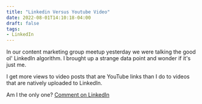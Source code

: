```yaml
---
title: "Linkedin Versus Youtube Video"
date: 2022-08-01T14:10:18-04:00
draft: false
tags:
- LinkedIn
---
```


In our content marketing group meetup yesterday we were talking the good ol' LinkedIn algorithm. I brought up a strange data point and wonder if it's just me.

I get more views to video posts that are YouTube links than I do to videos that are natively uploaded to LinkedIn.

Am I the only one?
[Comment on LinkedIn](https://www.linkedin.com/posts/adamgautsch_in-our-content-marketing-group-meetup-yesterday-activity-6958775303678685184-GpDm?utm_source=linkedin_share&utm_medium=member_desktop_web "Keep on commenting on LinkedIn")
